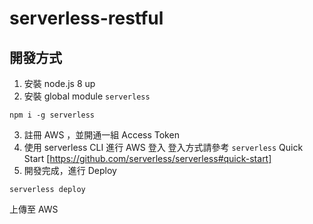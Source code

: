 # serverless-restful

## 開發方式
1. 安裝 node.js 8 up
2. 安裝 global module `serverless` 
```
npm i -g serverless
```
3. 註冊 AWS ，並開通一組 Access Token
4. 使用 serverless CLI 進行 AWS 登入
登入方式請參考 `serverless` Quick Start
[https://github.com/serverless/serverless#quick-start]
5. 開發完成，進行 Deploy
```
serverless deploy
```
上傳至 AWS
